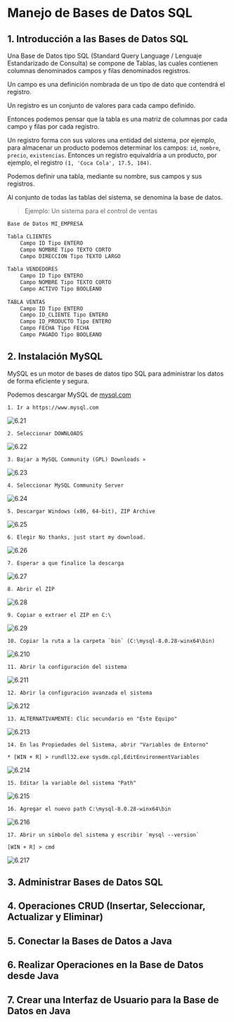 # Manejo de Bases de Datos SQL

## 1. Introducción a las Bases de Datos SQL

Una Base de Datos tipo SQL (Standard Query Language / Lenguaje Estandarizado de Consulta)
se compone de Tablas, las cuales contienen columnas denominados campos y filas denominados registros.

Un campo es una definición nombrada de un tipo de dato que contendrá el registro.

Un registro es un conjunto de valores para cada campo definido.

Entonces podemos pensar que la tabla es una matriz de columnas por cada campo y filas por cada registro.

Un registro forma con sus valores una entidad del sistema, por ejemplo, para almacenar un producto
podemos determinar los campos: `id`, `nombre`, `precio`, `existencias`. Entonces
un registro equivaldría a un producto, por ejemplo, el registro `(1, 'Coca Cola', 17.5, 104)`.

Podemos definir una tabla, mediante su nombre, sus campos y sus registros.

Al conjunto de todas las tablas del sistema, se denomina la base de datos.

> Ejemplo: Un sistema para el control de ventas

```txt
Base de Datos MI_EMPRESA

Tabla CLIENTES
    Campo ID Tipo ENTERO
    Campo NOMBRE Tipo TEXTO CORTO
    Campo DIRECCION Tipo TEXTO LARGO
    
Tabla VENDEDORES
    Campo ID Tipo ENTERO
    Campo NOMBRE Tipo TEXTO CORTO
    Campo ACTIVO Tipo BOOLEANO
    
TABLA VENTAS
    Campo ID Tipo ENTERO
    Campo ID_CLIENTE Tipo ENTERO
    Campo ID_PRODUCTO Tipo ENTERO
    Campo FECHA Tipo FECHA
    Campo PAGADO Tipo BOOLEANO
```

## 2. Instalación MySQL

MySQL es un motor de bases de datos tipo SQL para administrar los datos de forma eficiente y segura.

Podemos descargar MySQL de [mysql.com](https://www.mysql.com)

    1. Ir a https://www.mysql.com

![6.21](./figuras/6.21.png)

    2. Seleccionar DOWNLOADS

![6.22](./figuras/6.22.png)

    3. Bajar a MySQL Community (GPL) Downloads »

![6.23](./figuras/6.23.png)

    4. Seleccionar MySQL Community Server

![6.24](./figuras/6.24.png)

    5. Descargar Windows (x86, 64-bit), ZIP Archive

![6.25](./figuras/6.25.png)

    6. Elegir No thanks, just start my download.

![6.26](./figuras/6.26.png)

    7. Esperar a que finalice la descarga

![6.27](./figuras/6.27.png)

    8. Abrir el ZIP

![6.28](./figuras/6.28.png)

    9. Copiar o extraer el ZIP en C:\

![6.29](./figuras/6.29.png)

    10. Copiar la ruta a la carpeta `bin` (C:\mysql-8.0.28-winx64\bin)

![6.210](./figuras/6.210.png)

    11. Abrir la configuración del sistema

![6.211](./figuras/6.211.png)

    12. Abrir la configuración avanzada el sistema

![6.212](./figuras/6.212.png)

    13. ALTERNATIVAMENTE: Clic secundario en "Este Equipo"

![6.213](./figuras/6.213.png)

    14. En las Propiedades del Sistema, abrir "Variables de Entorno"

    * [WIN + R] > rundll32.exe sysdm.cpl,EditEnvironmentVariables

![6.214](./figuras/6.214.png)

    15. Editar la variable del sistema "Path"

![6.215](./figuras/6.215.png)

    16. Agregar el nuevo path C:\mysql-8.0.28-winx64\bin

![6.216](./figuras/6.216.png)

    17. Abrir un símbolo del sistema y escribir `mysql --version`

    [WIN + R] > cmd

![6.217](./figuras/6.217.png)

## 3. Administrar Bases de Datos SQL

## 4. Operaciones CRUD (Insertar, Seleccionar, Actualizar y Eliminar)

## 5. Conectar la Bases de Datos a Java

## 6. Realizar Operaciones en la Base de Datos desde Java

## 7. Crear una Interfaz de Usuario para la Base de Datos en Java